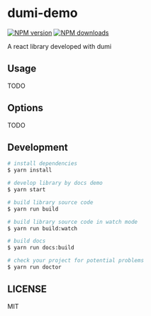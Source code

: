 # dumi-demo

[![NPM version](https://img.shields.io/npm/v/dumi-demo.svg?style=flat)](https://npmjs.org/package/dumi-demo)
[![NPM downloads](http://img.shields.io/npm/dm/dumi-demo.svg?style=flat)](https://npmjs.org/package/dumi-demo)

A react library developed with dumi

## Usage

TODO  
      
## Options

TODO

## Development

```bash
# install dependencies
$ yarn install

# develop library by docs demo
$ yarn start

# build library source code
$ yarn run build

# build library source code in watch mode
$ yarn run build:watch

# build docs
$ yarn run docs:build

# check your project for potential problems
$ yarn run doctor
```

## LICENSE

MIT
